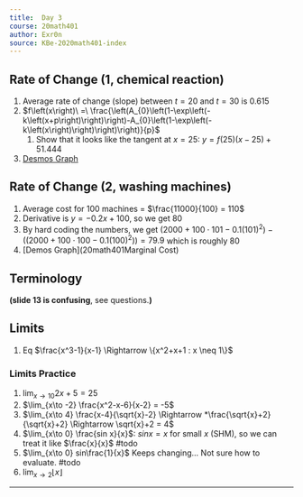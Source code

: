 ```yaml
---
title:  Day 3
course: 20math401
author: Exr0n
source: KBe-2020math401-index
---
```


## Rate of Change (1, chemical reaction)
1. Average rate of change (slope) between $t=20$ and $t=30$ is $0.615$
2. $f\left(x\right)\ =\ \frac{\left(A_{0}\left(1-\exp\left(-k\left(x+p\right)\right)\right)-A_{0}\left(1-\exp\left(-k\left(x\right)\right)\right)\right)}{p}$
	1. Show that it looks like the tangent at $x=25$: $y=f\left(25\right)\left(x-25\right)+51.444$
3. [Desmos Graph](https://www.desmos.com/calculator/ocjzjtyqjb)

## Rate of Change (2, washing machines)
1. Average cost for $100$ machines = $\frac{11000}{100} = 110$
2. Derivative is $y = -0.2x + 100$, so we get $80$ 
3. By hard coding the numbers, we get $\left(2000+100\cdot101-0.1\left(101\right)^{2}\right)-\left(\left(2000+100\cdot100-0.1\left(100\right)^{2}\right)\right) = 79.9$ which is roughly $80$
4. [Demos Graph](20math401Marginal Cost)

## Terminology
**(slide 13 is confusing**, see questions.**)**

## Limits
1. Eq $\frac{x^3-1}{x-1} \Rightarrow \{x^2+x+1 : x \neq 1\}$

### Limits Practice
1. $\lim_{x\to 10}2x+5 = 25$
2. $\lim_{x\to -2} \frac{x^2-x-6}{x-2} = -5$
3. $\lim_{x\to 4} \frac{x-4}{\sqrt{x}-2} \Rightarrow *\frac{\sqrt{x}+2}{\sqrt{x}+2} \Rightarrow \sqrt{x}+2 = 4$ 
4. $\lim_{x\to 0} \frac{sin x}{x}$: $sin x = x$ for small $x$ (SHM), so we can treat it like $\frac{x}{x}$ #todo
5. $\lim_{x\to 0} sin\frac{1}{x}$ Keeps changing... Not sure how to evaluate. #todo
6. $\lim_{x\to 2}\lfloor x \rfloor$

---